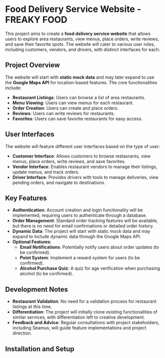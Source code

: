 # Food Delivery Service Website - FREAKY FOOD

This project aims to create a **food delivery service website** that allows users to explore area restaurants, view menus, place orders, write reviews, and save their favorite spots. The website will cater to various user roles, including customers, vendors, and drivers, with distinct interfaces for each.

## Project Overview

The website will start with **static mock data** and may later expand to use the **Google Maps API** for location-based features. The core functionalities include:

- **Restaurant Listings**: Users can browse a list of area restaurants.
- **Menu Viewing**: Users can view menus for each restaurant.
- **Order Creation**: Users can create and place orders.
- **Reviews**: Users can write reviews for restaurants.
- **Favorites**: Users can save favorite restaurants for easy access.

## User Interfaces

The website will feature different user interfaces based on the type of user:

- **Customer Interface**: Allows customers to browse restaurants, view menus, place orders, write reviews, and save favorites.
- **Vendor Interface**: Enables restaurant vendors to manage their listings, update menus, and track orders.
- **Driver Interface**: Provides drivers with tools to manage deliveries, view pending orders, and navigate to destinations.

## Key Features

- **Authentication**: Account creation and login functionality will be implemented, requiring users to authenticate through a database.
- **Order Management**: Standard order tracking features will be available, but there is no need for email confirmations or detailed order history.
- **Dynamic Data**: The project will start with static mock data and may expand to include dynamic data through the Google Maps API.
- **Optional Features**:
  - **Email Notifications**: Potentially notify users about order updates (to be confirmed).
  - **Point System**: Implement a reward system for users (to be confirmed).
  - **Alcohol Purchase Quiz**: A quiz for age verification when purchasing alcohol (to be confirmed).

## Development Notes

- **Restaurant Validation**: No need for a validation process for restaurant listings at this time.
- **Differentiation**: The project will initially clone existing functionalities of similar services, with differentiation left to creative development.
- **Feedback and Advice**: Regular consultations with project stakeholders, including Seamus, will guide feature implementations and project direction.

## Installation and Setup 

